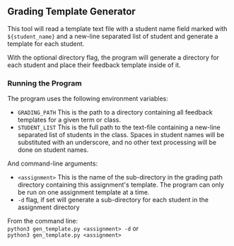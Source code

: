## Grading Template Generator

This tool will read a template text file with a student name field marked with
`${student_name}` and a new-line separated list of student and generate a template
for each student.

With the optional directory flag, the program will generate a directory for each
student and place their feedback template inside of it.

### Running the Program

The program uses the following environment variables:
  * `GRADING_PATH` This is the path to a directory containing all feedback templates for a given term or class. 
  * `STUDENT_LIST` This is the full path to the text-file containing a new-line separated list of students in the class. Spaces in student names will be substituted with an underscore, and no other text processing will be done on student names.

And command-line arguments:
  * `<assignment>` This is the name of the sub-directory in the grading path directory containing this assignment's template. The program can only be run on one assignment template at a time.
  * `-d` flag, if set  will generate a sub-directory for each student in the assignment directory

From the command line:    
`python3 gen_template.py <assignment> -d` or   
`python3 gen_template.py <assignment>`

